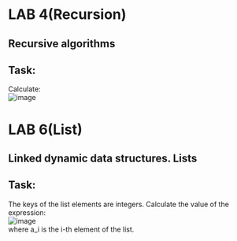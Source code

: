 # LAB 4(Recursion)  
 
## Recursive algorithms

## Task:
Calculate:  
![image](https://github.com/user-attachments/assets/abe02157-c6f1-4fe8-9a3d-b648210e3d69)


# LAB 6(List)  

## Linked dynamic data structures. Lists

## Task:
The keys of the list elements are integers. Calculate the value of the expression:  
![image](https://github.com/user-attachments/assets/1689f488-27d6-418e-a6d9-8286ed89e95a)  
where a_i is the i-th element of the list.

